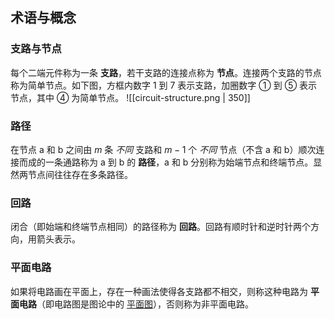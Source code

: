 ## 术语与概念
### 支路与节点
每个二端元件称为一条 **支路**，若干支路的连接点称为 **节点**。连接两个支路的节点称为简单节点。如下图，方框内数字 1 到 7 表示支路，加圈数字 ① 到 ⑤ 表示节点，其中 ④ 为简单节点。
![[circuit-structure.png | 350]]
### 路径
在节点 a 和 b 之间由 $m$ 条 *不同* 支路和 $m-1$ 个 *不同* 节点（不含 a 和 b）顺次连接而成的一条通路称为 a 到 b 的 **路径**，a 和 b 分别称为始端节点和终端节点。显然两节点间往往存在多条路径。
### 回路
闭合（即始端和终端节点相同）的路径称为 **回路**。回路有顺时针和逆时针两个方向，用箭头表示。
### 平面电路
如果将电路画在平面上，存在一种画法使得各支路都不相交，则称这种电路为 **平面电路**（即电路图是图论中的 [平面图](https://en.wikipedia.org/wiki/Planar_graph)），否则称为非平面电路。
###